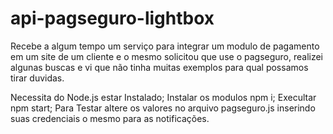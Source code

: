 # api-pagseguro-lightbox

Recebe a algum tempo um serviço para integrar um modulo de pagamento em um site de um cliente e o mesmo solicitou que use o pagseguro, realizei algunas buscas e vi que não tinha muitas exemplos para qual possamos tirar duvidas.

Necessita do Node.js estar Instalado;
Instalar os modulos npm i;
Execultar npm start;
Para Testar altere os valores no arquivo pagseguro.js inserindo suas credenciais o mesmo para as notificações.

